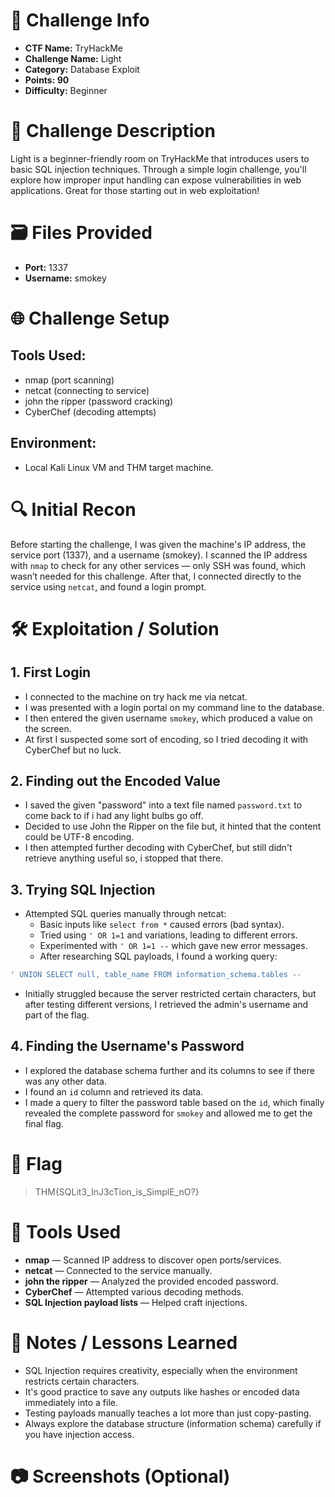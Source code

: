 # 📌 Challenge Info

- **CTF Name:** TryHackMe
- **Challenge Name:** Light
- **Category:** Database Exploit
- **Points: 90**
- **Difficulty:** Beginner

# 🧠 Challenge Description

Light is a beginner-friendly room on TryHackMe that introduces users to basic SQL injection techniques. Through a simple login challenge, you'll explore how improper input handling can expose vulnerabilities in web applications. Great for those starting out in web exploitation!

# 🗃️ Files Provided

- **Port:** 1337
- **Username:** smokey

# 🌐 Challenge Setup

## **Tools Used:**

- nmap (port scanning)
- netcat (connecting to service)
- john the ripper (password cracking)
- CyberChef (decoding attempts)

## **Environment:**

- Local Kali Linux VM and THM target machine.

# 🔍 Initial Recon

Before starting the challenge, I was given the machine's IP address, the service port (1337), and a username (smokey). I scanned the IP address with `nmap` to check for any other services — only SSH was found, which wasn’t needed for this challenge. After that, I connected directly to the service using `netcat`, and found a login prompt.

# 🛠️ Exploitation / Solution

## 1. First Login

- I connected to the machine on try hack me via netcat.
- I was presented with a login portal on my command line to the database.
- I then entered the given username `smokey`, which produced a value on the screen.
- At first I suspected some sort of encoding, so I tried decoding it with CyberChef but no luck.

## 2. Finding out the Encoded Value

- I saved the given "password" into a text file named `password.txt` to come back to if i had any light bulbs go off.
- Decided to use John the Ripper on the file but, it hinted that the content could be UTF-8 encoding.
- I then attempted further decoding with CyberChef, but still didn't retrieve anything useful so, i stopped that there.

## 3. Trying SQL Injection

- Attempted SQL queries manually through netcat:
    - Basic inputs like `select from *` caused errors (bad syntax).
    - Tried using `' OR 1=1` and variations, leading to different errors.
    - Experimented with `' OR 1=1 --` which gave new error messages.
    - After researching SQL payloads, I found a working query:

```sql
' UNION SELECT null, table_name FROM information_schema.tables --
```

- Initially struggled because the server restricted certain characters, but after testing different versions, I retrieved the admin's username and part of the flag.

## 4. Finding the Username's Password

- I explored the database schema further and its columns to see if there was any other data.
- I found an `id` column and retrieved its data.
- I made a query to filter the password table based on the `id`, which finally revealed the complete password for `smokey` and allowed me to get the final flag.

# 🏴 Flag

> THM{SQLit3_InJ3cTion_is_SimplE_nO?}
> 

# 🧪 Tools Used

- **nmap** — Scanned IP address to discover open ports/services.
- **netcat** — Connected to the service manually.
- **john the ripper** — Analyzed the provided encoded password.
- **CyberChef** — Attempted various decoding methods.
- **SQL Injection payload lists** — Helped craft injections.

# 📝 Notes / Lessons Learned

- SQL Injection requires creativity, especially when the environment restricts certain characters.
- It's good practice to save any outputs like hashes or encoded data immediately into a file.
- Testing payloads manually teaches a lot more than just copy-pasting.
- Always explore the database structure (information schema) carefully if you have injection access.

# 📷 Screenshots (Optional)
